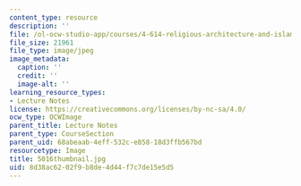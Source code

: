 ```yaml
---
content_type: resource
description: ''
file: /ol-ocw-studio-app/courses/4-614-religious-architecture-and-islamic-cultures-fall-2002/8d38ac6202f9b8de4d44f7c7de15e5d5_5016thumbnail.jpg
file_size: 21961
file_type: image/jpeg
image_metadata:
  caption: ''
  credit: ''
  image-alt: ''
learning_resource_types:
- Lecture Notes
license: https://creativecommons.org/licenses/by-nc-sa/4.0/
ocw_type: OCWImage
parent_title: Lecture Notes
parent_type: CourseSection
parent_uid: 68abeaab-4eff-532c-e858-18d3ffb567bd
resourcetype: Image
title: 5016thumbnail.jpg
uid: 8d38ac62-02f9-b8de-4d44-f7c7de15e5d5
---
```

